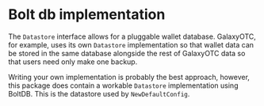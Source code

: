 Bolt db implementation
========================

The `Datastore` interface allows for a pluggable wallet database. GalaxyOTC, for example, uses its own `Datastore` implementation
so that wallet data can be stored in the same database alongside the rest of GalaxyOTC data so that users need only make one backup.

Writing your own implementation is probably the best approach, however, this package does contain a workable `Datastore` implementation
using BoltDB. This is the datastore used by `NewDefaultConfig`.